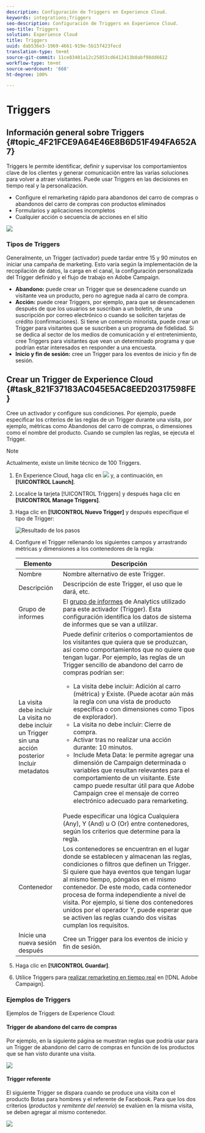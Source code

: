 ```yaml
---
description: Configuración de Triggers en Experience Cloud.
keywords: integrations;Triggers
seo-description: Configuración de Triggers en Experience Cloud.
seo-title: Triggers
solution: Experience Cloud
title: Triggers
uuid: dab536e3-1969-4661-919e-5b15f423fecd
translation-type: tm+mt
source-git-commit: 11ce83401a12c25853cd6412413b8abf98dd6612
workflow-type: tm+mt
source-wordcount: '668'
ht-degree: 100%

---
```



# Triggers

## Información general sobre Triggers {#topic_4F21FCE9A64E46E8B6D51F494FA652A7}

Triggers le permite identificar, definir y supervisar los comportamientos clave de los clientes y generar comunicación entre las varias soluciones para volver a atraer visitantes. Puede usar Triggers en las decisiones en tiempo real y la personalización.

* Configure el remarketing rápido para abandonos del carro de compras o abandonos del carro de compras con productos eliminados
* Formularios y aplicaciones incompletos
* Cualquier acción o secuencia de acciones en el sitio

![](assets/trigger-abandonment-2.png)

### Tipos de Triggers

Generalmente, un Trigger (activador) puede tardar entre 15 y 90 minutos en iniciar una campaña de marketing. Esto varía según la implementación de la recopilación de datos, la carga en el canal, la configuración personalizada del Trigger definido y el flujo de trabajo en Adobe Campaign.

* **Abandono:** puede crear un Trigger que se desencadene cuando un visitante vea un producto, pero no agregue nada al carro de compra.
* **Acción:** puede crear Triggers, por ejemplo, para que se desencadenen después de que los usuarios se suscriban a un boletín, de una suscripción por correo electrónico o cuando se soliciten tarjetas de crédito (confirmaciones). Si tiene un comercio minorista, puede crear un Trigger para visitantes que se suscriben a un programa de fidelidad. Si se dedica al sector de los medios de comunicación y el entretenimiento, cree Triggers para visitantes que vean un determinado programa y que podrían estar interesados en responder a una encuesta.
* **Inicio y fin de sesión:** cree un Trigger para los eventos de inicio y fin de sesión.

## Crear un Trigger de Experience Cloud {#task_821F37183AC045E5AC8EED20317598FE}

Cree un activador y configure sus condiciones. Por ejemplo, puede especificar los criterios de las reglas de un Trigger durante una visita, por ejemplo, métricas como Abandonos del carro de compras, o dimensiones como el nombre del producto. Cuando se cumplen las reglas, se ejecuta el Trigger.

>[!NOTE]
>
>Actualmente, existe un límite técnico de 100 Triggers.

1. En Experience Cloud, haga clic en ![](assets/menu-icon.png) y, a continuación, en **[!UICONTROL Launch]**.
2. Localice la tarjeta [!UICONTROL Triggers] y después haga clic en **[!UICONTROL Manage Triggers]**.
3. Haga clic en **[!UICONTROL Nuevo Trigger]** y después especifique el tipo de Trigger:

   ![Resultado de los pasos](assets/add-trigger.png)

4. Configure el Trigger rellenando los siguientes campos y arrastrando métricas y dimensiones a los contenedores de la regla:

   | Elemento | Descripción |
   |--- |--- |
   | Nombre | Nombre alternativo de este Trigger. |
   | Descripción | Descripción de este Trigger, el uso que le dará, etc. |
   | Grupo de informes | El [grupo de informes](https://docs.adobe.com/content/help/es-ES/analytics/admin/manage-report-suites/report-suites-admin.html) de Analytics utilizado para este activador (Trigger). Esta configuración identifica los datos de sistema de informes que se van a utilizar. |
   | La visita debe incluir<br>La visita no debe incluir<br>un Trigger sin una acción posterior<br>Incluir metadatos | Puede definir criterios o comportamientos de los visitantes que quiera que se produzcan, así como comportamientos que no quiere que tengan lugar.  Por ejemplo, las reglas de un Trigger sencillo de abandono del carro de compras podrían ser:<ul><li>La visita debe incluir: Adición al carro (métrica) y Existe. (Puede acotar aún más la regla con una vista de producto específica o con dimensiones como Tipos de explorador).</li><li>La visita no debe incluir: Cierre de compra.</li><li>Activar tras no realizar una acción durante: 10 minutos.</li><li>Include Meta Data: le permite agregar una dimensión de Campaign determinada o variables que resultan relevantes para el comportamiento de un visitante. Este campo puede resultar útil para que Adobe Campaign cree el mensaje de correo electrónico adecuado para remarketing.</li></ul><br>Puede especificar una lógica Cualquiera (Any), Y (And) u O (Or) entre contenedores, según los criterios que determine para la regla. |
   | Contenedor | Los contenedores se encuentran en el lugar donde se establecen y almacenan las reglas, condiciones o filtros que definen un Trigger. Si quiere que haya eventos que tengan lugar al mismo tiempo, póngalos en el mismo contenedor. De este modo, cada contenedor procesa de forma independiente a nivel de visita.  Por ejemplo, si tiene dos contenedores unidos por el operador Y, puede esperar que se activen las reglas cuando dos visitas cumplan los requisitos. |
   | Inicie una nueva sesión después | Cree un Trigger para los eventos de inicio y fin de sesión. |

5. Haga clic en **[!UICONTROL Guardar]**.
6. Utilice Triggers para [realizar remarketing en tiempo real](https://docs.adobe.com/content/help/es-ES/campaign-standard/using/integrating-with-adobe-cloud/working-with-campaign-and-triggers/about-adobe-experience-cloud-triggers.html) en [!DNL Adobe Campaign].

### Ejemplos de Triggers

Ejemplos de Triggers de Experience Cloud:

#### Trigger de abandono del carro de compras

Por ejemplo, en la siguiente página se muestran reglas que podría usar para un Trigger de abandono del carro de compras en función de los productos que se han visto durante una visita.

![](assets/abandonment-trigger.png)

#### Trigger referente

El siguiente Trigger se dispara cuando se produce una visita con el producto Botas para hombres y el referente de Facebook. Para que los dos criterios (*productos* y *remitente del reenvío*) se evalúen en la misma visita, se deben agregar al mismo contenedor.

![](assets/fb-boots-promo.png)

